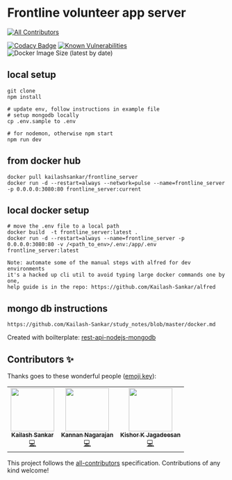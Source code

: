 # Frontline volunteer app server
<!-- ALL-CONTRIBUTORS-BADGE:START - Do not remove or modify this section -->
[![All Contributors](https://img.shields.io/badge/all_contributors-3-orange.svg?style=flat-square)](#contributors-)
<!-- ALL-CONTRIBUTORS-BADGE:END -->

[![Codacy Badge](https://api.codacy.com/project/badge/Grade/e8c2c86f24df476cae7476c86a92bd0d)](https://app.codacy.com/manual/Kailash-Sankar/frontline_server?utm_source=github.com&utm_medium=referral&utm_content=Kailash-Sankar/frontline_server&utm_campaign=Badge_Grade_Dashboard) [![Known Vulnerabilities](https://snyk.io/test/github/Kailash-Sankar/frontline_server/badge.svg?targetFile=package.json)](https://snyk.io/test/github/Kailash-Sankar/frontline_server?targetFile=package.json) ![Docker Image Size (latest by date)](https://img.shields.io/docker/image-size/kailashsankar/frontline_server)

## local setup

    git clone
    npm install

    # update env, follow instructions in example file
    # setup mongodb locally
    cp .env.sample to .env

    # for nodemon, otherwise npm start
    npm run dev

## from docker hub

    docker pull kailashsankar/frontline_server
    docker run -d --restart=always --network=pulse --name=frontline_server -p 0.0.0.0:3080:80 frontline_server:current

## local docker setup

    # move the .env file to a local path
    docker build  -t frontline_server:latest .
    docker run -d --restart=always --name=frontline_server -p 0.0.0.0:3080:80 -v /<path_to_env>/.env:/app/.env frontline_server:latest

    Note: automate some of the manual steps with alfred for dev environments
    it's a hacked up cli util to avoid typing large docker commands one by one,
    help guide is in the repo: https://github.com/Kailash-Sankar/alfred

## mongo db instructions

    https://github.com/Kailash-Sankar/study_notes/blob/master/docker.md

Created with boilterplate: [rest-api-nodejs-mongodb](https://github.com/maitraysuthar/rest-api-nodejs-mongodb)

## Contributors ✨

Thanks goes to these wonderful people ([emoji key](https://allcontributors.org/docs/en/emoji-key)):

<!-- ALL-CONTRIBUTORS-LIST:START - Do not remove or modify this section -->
<!-- prettier-ignore-start -->
<!-- markdownlint-disable -->
<table>
  <tr>
    <td align="center"><a href="https://wolfs-bane.herokuapp.com/"><img src="https://avatars0.githubusercontent.com/u/3972209?v=4" width="100px;" alt=""/><br /><sub><b>Kailash Sankar</b></sub></a><br /><a href="https://github.com/Kailash-Sankar/frontline_server/commits?author=Kailash-Sankar" title="Code">💻</a></td>
    <td align="center"><a href="https://github.com/rtkanan"><img src="https://avatars3.githubusercontent.com/u/1004509?v=4" width="100px;" alt=""/><br /><sub><b>Kannan Nagarajan</b></sub></a><br /><a href="https://github.com/Kailash-Sankar/frontline_server/commits?author=rtkanan" title="Code">💻</a></td>
    <td align="center"><a href="https://github.com/kishorkumarj"><img src="https://avatars1.githubusercontent.com/u/3972218?v=4" width="100px;" alt=""/><br /><sub><b>Kishor K Jagadeesan</b></sub></a><br /><a href="https://github.com/Kailash-Sankar/frontline_server/commits?author=kishorkumarj" title="Code">💻</a></td>
  </tr>
</table>

<!-- markdownlint-enable -->
<!-- prettier-ignore-end -->
<!-- ALL-CONTRIBUTORS-LIST:END -->

This project follows the [all-contributors](https://github.com/all-contributors/all-contributors) specification. Contributions of any kind welcome!